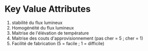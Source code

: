 # Key Value Attributes

1. stabilité du flux lumineux
2. Homogénéité du flux lumineux
3. Maitrise de l'élévation de température 
4. Maitrise des couts d'approvisionnement (pas cher = 5 ; cher = 1)
5. Facilité de fabrication (5 = facile ; 1 = difficile)


